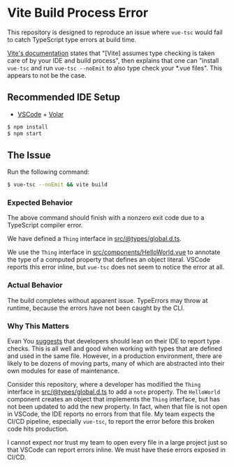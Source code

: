 # Vite Build Process Error

This repository is designed to reproduce an issue where `vue-tsc` would fail to catch TypeScript type errors at build time.

[Vite's documentation](https://vitejs.dev/guide/features.html#typescript) states that "\[Vite\] assumes type checking is taken care of by your IDE and build process", then explains that one can "install `vue-tsc` and run `vue-tsc --noEmit` to also type check your \*.vue files". This appears to not be the case.

## Recommended IDE Setup

- [VSCode](https://code.visualstudio.com/) + [Volar](https://marketplace.visualstudio.com/items?itemName=johnsoncodehk.volar)

```sh
$ npm install
$ npm start
```

## The Issue

Run the following command:

```sh
$ vue-tsc --noEmit && vite build
```

### Expected Behavior

The above command should finish with a nonzero exit code due to a TypeScript compiler error.

We have defined a `Thing` interface in [src/@types/global.d.ts](src/@types/global.d.ts).

We use the `Thing` interface in [src/components/HelloWorld.vue](src/components/HelloWorld.vue) to annotate the type of a computed property that defines an object literal. VSCode reports this error inline, but `vue-tsc` does not seem to notice the error at all.

### Actual Behavior

The build completes without apparent issue. TypeErrors may throw at runtime, because the errors have not been caught by the CLI.

### Why This Matters

Evan You [suggests](https://github.com/vitejs/vite/issues/2539#issuecomment-800291208) that developers should lean on their IDE to report type checks. This is all well and good when working with types that are defined and used in the same file. However, in a production environment, there are likely to be dozens of moving parts, many of which are abstracted into their own modules for ease of maintenance.

Consider this repository, where a developer has modified the `Thing` interface in [src/@types/global.d.ts](src/@types/global.d.ts) to add a `note` property. The `HelloWorld` component creates an object that implements the `Thing` interface, but has not been updated to add the new property. In fact, when that file is not open in VSCode, the IDE reports no errors from that file. My team expects the CI/CD pipeline, especially `vue-tsc`, to report the error before this broken code hits production.

I cannot expect nor trust my team to open every file in a large project just so that VSCode can report errors inline. We must have these errors exposed in CI/CD.

